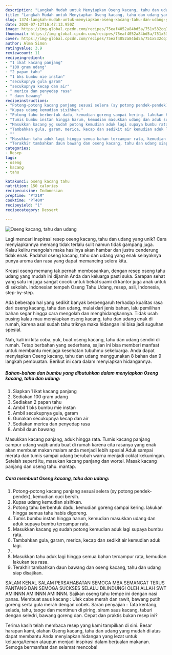 ```yaml
---
description: "Langkah Mudah untuk Menyiapkan Oseng kacang, tahu dan udang yang Lezat Sekali"
title: "Langkah Mudah untuk Menyiapkan Oseng kacang, tahu dan udang yang Lezat Sekali"
slug: 1374-langkah-mudah-untuk-menyiapkan-oseng-kacang-tahu-dan-udang-yang-lezat-sekali
date: 2020-07-12T16:47:13.950Z
image: https://img-global.cpcdn.com/recipes/75eaf4052a84bd5a/751x532cq70/oseng-kacang-tahu-dan-udang-foto-resep-utama.jpg
thumbnail: https://img-global.cpcdn.com/recipes/75eaf4052a84bd5a/751x532cq70/oseng-kacang-tahu-dan-udang-foto-resep-utama.jpg
cover: https://img-global.cpcdn.com/recipes/75eaf4052a84bd5a/751x532cq70/oseng-kacang-tahu-dan-udang-foto-resep-utama.jpg
author: Alma Simon
ratingvalue: 3.9
reviewcount: 11
recipeingredient:
- "1 ikat kacang panjang"
- "100 gram udang"
- "2 papan tahu"
- "1 bks bumbu mie instan"
- "secukupnya gula garam"
- "secukupnya kecap dan air"
- " merica dan penyedap rasa"
- " daun bawang"
recipeinstructions:
- "Potong-potong kacang panjang sesuai selera (sy potong pendek-pendek), kemudian cuci bersih."
- "Kupas udang kemudian sisihkan."
- "Potong tahu berbentuk dadu, kemudian goreng sampai kering. lakukan hingga semua tahu habis digoreng."
- "Tumis bumbu instan hingga harum, kemudian masukkan udang dan aduk supaya bumbu tercampur rata."
- "Masukkan kacang yg sudah potong kemudian aduk lagi supaya bumbu rata."
- "Tambahkan gula, garam, merica, kecap dan sedikit air kemudian aduk lagi."
- ""
- "Masukkan tahu aduk lagi hingga semua bahan tercampur rata, kemudian lakukan tes rasa."
- "Terakhir tambahkan daun bawang dan oseng kacang, tahu dan udang siap disajikan."
categories:
- Resep
tags:
- oseng
- kacang
- tahu

katakunci: oseng kacang tahu 
nutrition: 150 calories
recipecuisine: Indonesian
preptime: "PT21M"
cooktime: "PT40M"
recipeyield: "1"
recipecategory: Dessert

---
```



![Oseng kacang, tahu dan udang](https://img-global.cpcdn.com/recipes/75eaf4052a84bd5a/751x532cq70/oseng-kacang-tahu-dan-udang-foto-resep-utama.jpg)

Lagi mencari inspirasi resep oseng kacang, tahu dan udang yang unik? Cara menyiapkannya memang tidak terlalu sulit namun tidak gampang juga. Kalau keliru mengolah maka hasilnya akan hambar dan justru cenderung tidak enak. Padahal oseng kacang, tahu dan udang yang enak selayaknya punya aroma dan rasa yang dapat memancing selera kita.

Kreasi oseng memang tak pernah membosankan, dengan resep oseng tahu udang yang mudah ini dijamin Anda dan keluarga pasti suka. Sarapan sehat yang satu ini juga sangat cocok untuk bekal suami di kantor juga anak untuk di sekolah. Indonesian tempeh Oseng Tahu Udang, resep, asli, Indonesia, step-by-step.

Ada beberapa hal yang sedikit banyak berpengaruh terhadap kualitas rasa dari oseng kacang, tahu dan udang, mulai dari jenis bahan, lalu pemilihan bahan segar hingga cara mengolah dan menghidangkannya. Tidak usah pusing kalau mau menyiapkan oseng kacang, tahu dan udang enak di rumah, karena asal sudah tahu triknya maka hidangan ini bisa jadi suguhan spesial.


Nah, kali ini kita coba, yuk, buat oseng kacang, tahu dan udang sendiri di rumah. Tetap berbahan yang sederhana, sajian ini bisa memberi manfaat untuk membantu menjaga kesehatan tubuhmu sekeluarga. Anda dapat menyiapkan Oseng kacang, tahu dan udang menggunakan 8 bahan dan 9 langkah pembuatan. Berikut ini cara dalam menyiapkan hidangannya.

<!--inarticleads1-->

##### Bahan-bahan dan bumbu yang dibutuhkan dalam menyiapkan Oseng kacang, tahu dan udang:

1. Siapkan 1 ikat kacang panjang
1. Sediakan 100 gram udang
1. Sediakan 2 papan tahu
1. Ambil 1 bks bumbu mie instan
1. Ambil secukupnya gula, garam
1. Gunakan secukupnya kecap dan air
1. Sediakan  merica dan penyedap rasa
1. Ambil  daun bawang


Masukkan kacang panjang, aduk hingga rata. Tumis kacang panjang campur udang wajib anda buat di rumah karena cita rasanya yang enak akan membuat makan malam anda menjadi lebih spesial Aduk sampai merata dan tumis sampai udang berubah warna menjadi coklat kekuningan. Setelah seperti itu, masukan kacang panjang dan wortel. Masak kacang panjang dan oseng tahu. mantap. 

<!--inarticleads2-->

##### Cara membuat Oseng kacang, tahu dan udang:

1. Potong-potong kacang panjang sesuai selera (sy potong pendek-pendek), kemudian cuci bersih.
1. Kupas udang kemudian sisihkan.
1. Potong tahu berbentuk dadu, kemudian goreng sampai kering. lakukan hingga semua tahu habis digoreng.
1. Tumis bumbu instan hingga harum, kemudian masukkan udang dan aduk supaya bumbu tercampur rata.
1. Masukkan kacang yg sudah potong kemudian aduk lagi supaya bumbu rata.
1. Tambahkan gula, garam, merica, kecap dan sedikit air kemudian aduk lagi.
1. 
1. Masukkan tahu aduk lagi hingga semua bahan tercampur rata, kemudian lakukan tes rasa.
1. Terakhir tambahkan daun bawang dan oseng kacang, tahu dan udang siap disajikan.


SALAM KENAL SALAM PERSAHABATAN SEMOGA MBA SEMANGAT TERUS PANTANG DAN SEMOGA SUCKSES SELALU DILINDUNGI OLEH ALLAH SWT AMIINNN AMIINNN AMIINNN. Sajikan oseng tahu tempe ini dengan nasi panas. Membuat saus kacang : Ulek cabe merah dan rawit, bawang putih goreng serta gula merah dengan cobek. Saran penyajian : Tata kentang, selada, tahu, taoge dan mentimun di piring, siram saus kacang, taburi dengan seledri, bawang goreng dan. Cepat dan praktis bukan resep ini? 

Terima kasih telah membaca resep yang kami tampilkan di sini. Besar harapan kami, olahan Oseng kacang, tahu dan udang yang mudah di atas dapat membantu Anda menyiapkan hidangan yang lezat untuk keluarga/teman ataupun menjadi inspirasi dalam berjualan makanan. Semoga bermanfaat dan selamat mencoba!
